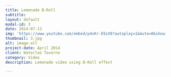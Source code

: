 ```yaml
---
title: Lemonade B-Roll
subtitle: 
layout: default
modal-id: 3
date: 2014-07-13
img: 'https://www.youtube.com/embed/p4vKr-E9zX8?autoplay=1&mute=0&showinfo=0&loop=1&list=PL4ZHc1f3Rxy0LvfMXRH7CHx7NnC2cuhg_&enablejsapi=1&amp'
thumbnail: 3.jpg
alt: image-alt
project-date: April 2014
client: Waterloo Taverne
category: Video
description: Lemonade video using B-Roll effect

---
```

